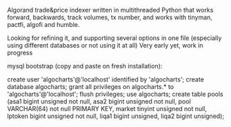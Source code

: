 Algorand trade&price indexer written in multithreaded Python that works forward, backwards, track volumes, tx number, and works with tinyman, pactfi, algofi and humble.

Looking for refining it, and supporting several options in one file (especially using different databases or not using it at all) Very early yet, work in progress


mysql bootstrap (copy and paste on fresh installation):

create user 'algocharts'@'localhost' identified by 'algocharts'; create database algocharts; grant all privileges on algocharts.* to 'algocharts'@'localhost'; flush privileges; use algocharts; create table pools (asa1 bigint unsigned not null, asa2 bigint unsigned not null, pool VARCHAR(64) not null PRIMARY KEY, market tinyint unsigned not null, lptoken bigint unsigned not null, liqa1 bigint unsigned, liqa2 bigint unsigned);
